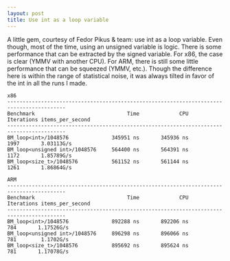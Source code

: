 ```yaml
---
layout: post
title: Use int as a loop variable
---
```


A little gem, courtesy of Fedor Pikus & team: use int as a loop variable. Even though, most of the time, using an unsigned variable is logic. There is some performance that can be extracted by the signed variable. For x86, the case is clear (YMMV with another CPU). For ARM, there is still some little performance that can be squeezed (YMMV, etc.). Though the difference here is within the range of statistical noise, it was always tilted in favor of the int in all the runs I made.


```
x86
-----------------------------------------------------------------------------------------
Benchmark                              Time             CPU   Iterations items_per_second
-----------------------------------------------------------------------------------------
BM_loop<int>/1048576              345951 ns       345936 ns         1997       3.03113G/s
BM_loop<unsigned int>/1048576     564400 ns       564391 ns         1172       1.85789G/s
BM_loop<size_t>/1048576           561152 ns       561144 ns         1261       1.86864G/s

ARM
-----------------------------------------------------------------------------------------
Benchmark                              Time             CPU   Iterations items_per_second
-----------------------------------------------------------------------------------------
BM_loop<int>/1048576              892288 ns       892206 ns          784       1.17526G/s
BM_loop<unsigned int>/1048576     896298 ns       896066 ns          781        1.1702G/s
BM_loop<size_t>/1048576           895692 ns       895624 ns          781       1.17078G/s

```


